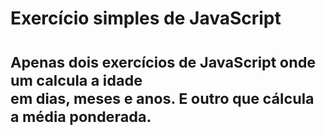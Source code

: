 <h1>Exercício simples de JavaScript<h1>
  
<small>Apenas dois exercícios de JavaScript onde um calcula a idade<br>
em dias, meses e anos. E outro que cálcula a média ponderada.</small>
